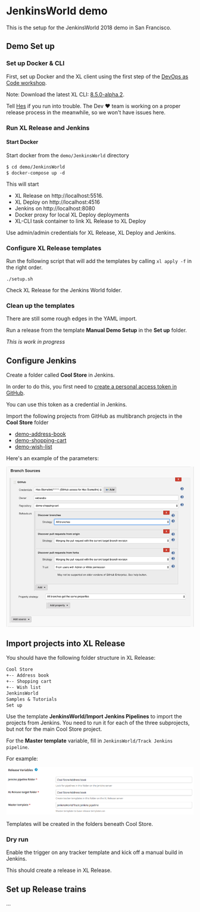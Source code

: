# JenkinsWorld demo

This is the setup for the JenkinsWorld 2018 demo in San Francisco.

## Demo Set up

### Set up Docker & CLI

First, set up Docker and the XL client using the first step of the [DevOps as Code workshop](https://github.com/xebialabs/devops-as-code-demo/tree/workshop-1/workshop).

Note: Download the latest XL CLI: [8.5.0-alpha.2](https://s3.amazonaws.com/xl-cli/bin/8.5.0-alpha.2/darwin-amd64/xl). 

Tell [Hes](mailto:hsiemelink@xebialabs.com) if you run into trouble. The Dev ♥︎ team is working on a proper release process in the meanwhile, so we won't have issues here.

### Run XL Release and Jenkins

#### Start Docker
Start docker from the `demo/JenkinsWorld` directory

```
$ cd demo/JenkinsWorld
$ docker-compose up -d
```

This will start

* XL Release on http://localhost:5516.
* XL Deploy on http://localhost:4516
* Jenkins on http://localhost:8080
* Docker proxy for local XL Deploy deployments
* XL-CLI task container to link XL Release to XL Deploy

Use admin/admin credentials for XL Release, XL Deploy and Jenkins.

### Configure XL Release templates

Run the following script that will add the templates by calling `xl apply -f` in the right order.

```
./setup.sh
```

Check XL Release for the Jenkins World folder.

### Clean up the templates

There are still some rough edges in the YAML import.

Run a release from the template **Manual Demo Setup** in the **Set up** folder.

_This is work in progress_

## Configure Jenkins

Create a folder called **Cool Store** in Jenkins.

In order to do this, you first need to [create a personal access token in GitHub](https://github.com/settings/tokens).

You can use this token as a credential in Jenkins.

Import the following projects from GitHub as multibranch projects in the **Cool Store** folder

* [demo-address-book](https://github.com/xebialabs/demo-address-book)
* [demo-shopping-cart](https://github.com/xebialabs/demo-shopping-cart)
* [demo-wish-list](https://github.com/xebialabs/demo-wish-list)

Here's an example of the parameters:

![Jenkins Branch Source](doc/jenkins-branch-source.png)

## Import projects into XL Release

You should have the following folder structure in XL Release:

```
Cool Store
+-- Address book
+-- Shopping cart
+-- Wish list
JenkinsWorld
Samples & Tutorials
Set up
```

Use the template **JenkinsWorld/Import Jenkins Pipelines** to import the projects from Jenkins. You need to run it for each of the three subprojects, but not for the main Cool Store project.

For the **Master template** variable, fill in `JenkinsWorld/Track Jenkins pipeline`.

For example:

![Jenkins Branch Source](doc/import-jenkins-release-variables.png)


Templates will be created in the folders beneath Cool Store.

### Dry run

Enable the trigger on any tracker template and kick off a manual build in Jenkins.

This should create a release in XL Release.

## Set up Release trains

...

